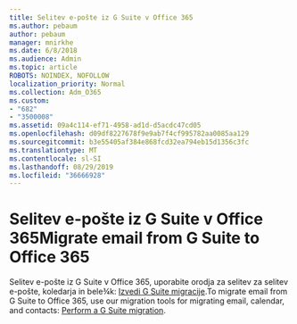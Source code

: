 ```yaml
---
title: Selitev e-pošte iz G Suite v Office 365
ms.author: pebaum
author: pebaum
manager: mnirkhe
ms.date: 6/8/2018
ms.audience: Admin
ms.topic: article
ROBOTS: NOINDEX, NOFOLLOW
localization_priority: Normal
ms.collection: Adm_O365
ms.custom:
- "682"
- "3500008"
ms.assetid: 09a4c114-ef71-4958-ad1d-d5acdc47cd05
ms.openlocfilehash: d09df8227678f9e9ab7f4cf995782aa0085aa129
ms.sourcegitcommit: b3e55405af384e868fcd32ea794eb15d1356c3fc
ms.translationtype: MT
ms.contentlocale: sl-SI
ms.lasthandoff: 08/29/2019
ms.locfileid: "36666928"
---
```

# <a name="migrate-email-from-g-suite-to-office-365"></a><span data-ttu-id="3d7dc-102">Selitev e-pošte iz G Suite v Office 365</span><span class="sxs-lookup"><span data-stu-id="3d7dc-102">Migrate email from G Suite to Office 365</span></span>

<span data-ttu-id="3d7dc-103">Selitev e-pošte iz G Suite v Office 365, uporabite orodja za selitev za selitev e-pošte, koledarja in bele¾k: [Izvedi G Suite migracije](https://docs.microsoft.com/Exchange/mailbox-migration/perform-g-suite-migration).</span><span class="sxs-lookup"><span data-stu-id="3d7dc-103">To migrate email from G Suite to Office 365, use our migration tools for migrating email, calendar, and contacts: [Perform a G Suite migration](https://docs.microsoft.com/Exchange/mailbox-migration/perform-g-suite-migration).</span></span>
  